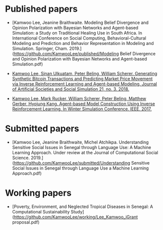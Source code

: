 # Published papers
* [Kamwoo Lee, Jeanine Braithwaite. Modeling Belief Divergence and Opinion Polarization with Bayesian Networks and Agent-based Simulation: a Study on Traditional Healing Use in South Africa. In International Conference on Social Computing, Behavioral-Cultural Modeling and Prediction and Behavior Representation in Modeling and Simulation. Springer, Cham. 2019.](https://github.com/KamwooLee/published/Modeling Belief Divergence and Opinion Polarization with Bayesian Networks and Agent-based Simulation.pdf)

* [Kamwoo Lee, Sinan Ulkuatam, Peter Beling, William Scherer. Generating Synthetic Bitcoin Transactions and Predicting Market Price Movement via Inverse Reinforcement Learning and Agent-based Modeling. Journal of Artificial Societies and Social Simulation 21, no. 3. 2018.](published/Generating_Synthetic_Bitcoin_Transactions_and_Predicting_Market_Price_Movement_via_IRL_and_ABM.pdf)

* [Kamwoo Lee, Mark Rucker, William Scherer, Peter Beling, Matthew Gerber, Hyojung Kang. Agent-based Model Construction Using Inverse Reinforcement Learning. In Winter Simulation Conference. IEEE. 2017.](published/Agent-Based_Model_Construction_Using_Inverse_Reinforcement_Learning.pdf)

# Submitted papers
* [Kamwoo Lee, Jeanine Braithwaite, Michel Atchikpa. Understanding Sensitive Social Issues in Senegal through Language Use: A Machine Learning Approach. Under review at the Journal of Computational Social Science. 2019.](https://github.com/KamwooLee/submitted/Understanding Sensitive Social Issues in Senegal through Language Use a Machine Learning Approach.pdf)

# Working papers
* [Poverty, Environment, and Neglected Tropical Diseases in Senegal: A Computational Sustainability Study](https://github.com/KamwooLee/working/Lee_Kamwoo_iGrant proposal.pdf)
